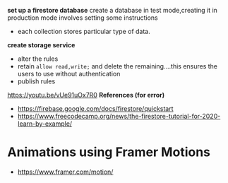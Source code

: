 **set up a firestore database**
create a database in test mode,creating it in production mode involves setting some instructions

- each collection stores particular type of data.

**create storage service**

- alter the rules
- retain `allow read,write;` and delete the remaining....this ensures the users to use without authentication
- publish rules

https://youtu.be/vUe91uOx7R0
**References (for error)**

- https://firebase.google.com/docs/firestore/quickstart
- https://www.freecodecamp.org/news/the-firestore-tutorial-for-2020-learn-by-example/

# Animations using Framer Motions

- https://www.framer.com/motion/
